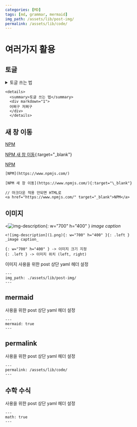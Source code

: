 ```yaml
---
categories: [MD]
tags: [md, grammar, mermaid]
img_path: /assets/lib/post-img/
permalink: /assets/lib/code/
---
```


# 여러가지 활용

## 토글

  <details>
  <summary>토글 쓰는 법</summary>
  <div markdown="1">
  어쩌구 저쩌구
  </div>
  </details>

```
<details>
  <summary>토글 쓰는 법</summary>
  <div markdown="1">
  어쩌구 저쩌구
  </div>
  </details>
```

## 새 창 이동

[NPM](https://www.npmjs.com/)

[NPM 새 창 이동](https://www.npmjs.com/){:target="\_blank"}

<a href="https://www.npmjs.com/" target="_blank">NPM</a>

```
[NPM](https://www.npmjs.com/)

[NPM 새 창 이동](https://www.npmjs.com/){:target="\_blank"}

// 마크다운 적용 안되면 HTML로
<a href="https://www.npmjs.com/" target="_blank">NPM</a>
```

## 이미지

<![img-description](1.png){: w="700" h="400" }
_image caption_

```
<![img-description](1.png){: w="700" h="400" }{: .left }
_image caption_

{: w="700" h="400" } -> 이미지 크기 지정
{: .left } -> 이미지 위치 (left, right)
```

이미지 사용을 위한 post 상단 yaml 헤더 설정

```
---
img_path: ./assets/lib/post-img/
---
```

## mermaid

사용을 위한 post 상단 yaml 헤더 설정

```
---
mermaid: true
---
```

## permalink

사용을 위한 post 상단 yaml 헤더 설정

```
---
permalink: /assets/lib/code/
---
```

## 수학 수식

사용을 위한 post 상단 yaml 헤더 설정

```
---
math: true
---
```

